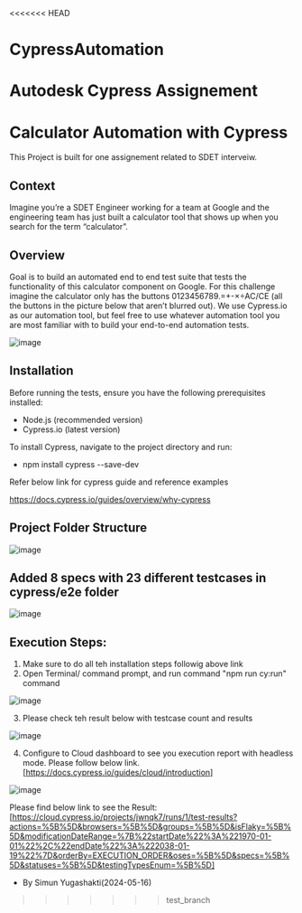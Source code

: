 <<<<<<< HEAD
# CypressAutomation
Autodesk Cypress Assignement
=======
# Calculator Automation with Cypress
This Project is built for one assignement related to SDET interveiw.

## Context

Imagine you’re a SDET Engineer working for a team at Google and the engineering
team has just built a calculator tool that shows up when you search for the term
“calculator”.

## Overview
Goal is to build an automated end to end test suite that tests the functionality
of this calculator component on Google. For this challenge imagine the calculator
only has the buttons 0123456789.=+-×÷AC/CE (all the buttons in the picture below
that aren’t blurred out). We use Cypress.io as our automation tool, but feel free to
use whatever automation tool you are most familiar with to build your end-to-end
automation tests.

![image](https://github.com/Simundevops/CypressAutomation/assets/30777578/a4beb2ea-11e7-44b7-8208-f47a8529daba)

## Installation

Before running the tests, ensure you have the following prerequisites installed:

- Node.js (recommended version)
- Cypress.io (latest version)

To install Cypress, navigate to the project directory and run:

- npm install cypress --save-dev

Refer below link for cypress guide and reference examples

https://docs.cypress.io/guides/overview/why-cypress

## Project Folder Structure
![image](https://github.com/Simundevops/CypressAutomation/assets/30777578/aab43c48-42be-4bd9-b278-8845d634b8ec)

## Added 8 specs with 23 different testcases in cypress/e2e folder

![image](https://github.com/Simundevops/CypressAutomation/assets/30777578/b13bd098-325e-4241-b080-29af022a52fe)

## Execution Steps:
1.  Make sure to do all teh installation steps followig above link
2.  Open Terminal/ command prompt, and run command "npm run cy:run" command

![image](https://github.com/Simundevops/CypressAutomation/assets/30777578/1ccba1dc-39f2-44ec-82b1-07bab8884a3b)

3.  Please check teh result below with testcase count and results

![image](https://github.com/Simundevops/CypressAutomation/assets/30777578/c8133489-9d4f-452b-b0ca-6c4c13d41941)

4. Configure to Cloud dashboard to see you execution report with headless mode. Please follow below link.
   [https://docs.cypress.io/guides/cloud/introduction]

![image](https://github.com/Simundevops/CypressAutomation/assets/30777578/26dbc3e9-9bfa-4998-a33b-a18b8b5cd711)

Please find below link to see the Result:
[https://cloud.cypress.io/projects/jwnqk7/runs/1/test-results?actions=%5B%5D&browsers=%5B%5D&groups=%5B%5D&isFlaky=%5B%5D&modificationDateRange=%7B%22startDate%22%3A%221970-01-01%22%2C%22endDate%22%3A%222038-01-19%22%7D&orderBy=EXECUTION_ORDER&oses=%5B%5D&specs=%5B%5D&statuses=%5B%5D&testingTypesEnum=%5B%5D]


- By Simun Yugashakti(2024-05-16)















>>>>>>> test_branch
